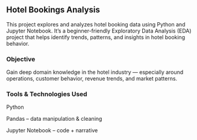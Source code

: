 ## Hotel Bookings Analysis
This project explores and analyzes hotel booking data using Python and Jupyter Notebook. It’s a beginner-friendly Exploratory Data Analysis (EDA) project that helps identify trends, patterns, and insights in hotel booking behavior.

### Objective
Gain deep domain knowledge in the hotel industry — especially around operations, customer behavior, revenue trends, and market patterns.

### Tools & Technologies Used
Python

Pandas – data manipulation & cleaning

Jupyter Notebook – code + narrative

